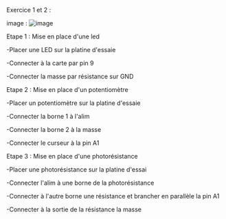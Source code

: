 Exercice 1 et 2 :


image : ![image](https://github.com/Diplodocus62/Codage-Arduino/assets/154502605/9482a801-6d20-4e4c-ad35-41b8bf569548)


Etape 1 : Mise en place d'une led


-Placer une LED sur la platine d'essaie

-Connecter à la carte par pin 9

-Connecter la masse par résistance sur GND


Etape 2 : Mise en place d'un potentiomètre


-Placer un potentiomètre sur la platine d'essaie

-Connecter la borne 1 à l'alim

-Connecter la borne 2 à la masse

-Connecter le curseur à la pin A1


Etape 3 : Mise en place d'une photorésistance


-Placer une photorésistance sur la platine d'essai

-Connecter l'alim à une borne de la photorésistance

-Connecter à l'autre borne une résistance et brancher en parallèle la pin A1

-Connecter à la sortie de la résistance la masse 
